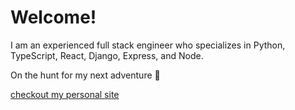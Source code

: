 # Welcome!

I am an experienced full stack engineer who specializes in Python, TypeScript, React, Django, Express, and Node. 

On the hunt for my next adventure 🏹

[checkout my personal site](https://www.sd3.dev/)

<!--
**sammydowds/sammydowds** is a ✨ _special_ ✨ repository because its `README.md` (this file) appears on your GitHub profile.

Here are some ideas to get you started:

- 🔭 I’m currently working on ...
- 🌱 I’m currently learning ...
- 👯 I’m looking to collaborate on ...
- 🤔 I’m looking for help with ...
- 💬 Ask me about ...
- 📫 How to reach me: ...
- 😄 Pronouns: ...
- ⚡ Fun fact: ...
-->
